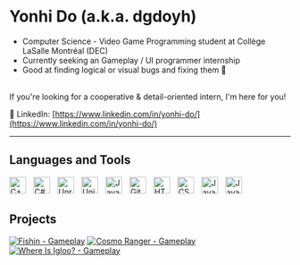 # Yonhi Do (a.k.a. dgdoyh)


- Computer Science - Video Game Programming student at Collège LaSalle Montréal (DEC) <br />
- Currently seeking an Gameplay / UI programmer internship <br />
- Good at finding logical or visual bugs and fixing them 🔧 <br />

<br />
If you're looking for a cooperative & detail-oriented intern, I'm here for you! <br />

📩 LinkedIn: [https://www.linkedin.com/in/yonhi-do/](https://www.linkedin.com/in/yonhi-do/)

---

## Languages and Tools

<img align="left" alt="C++" width="30px" style="padding-right:10px;" src="https://cdn.jsdelivr.net/gh/devicons/devicon@latest/icons/cplusplus/cplusplus-original.svg" />
<img align="left" alt="C#" width="30px" style="padding-right:10px;" src="https://cdn.jsdelivr.net/gh/devicons/devicon@latest/icons/csharp/csharp-original.svg" />
<img align="left" alt="Unreal" width="30px" style="padding-right:10px;" src="https://cdn.jsdelivr.net/gh/devicons/devicon@latest/icons/unrealengine/unrealengine-original.svg" />
<img align="left" alt="Unity" width="30px" style="padding-right:10px;" src="https://cdn.jsdelivr.net/gh/devicons/devicon@latest/icons/unity/unity-original.svg" />          
<img align="left" alt="Java" width="30px" style="padding-right:10px;" src="https://cdn.jsdelivr.net/gh/devicons/devicon/icons/java/java-original.svg"/>
<img align="left" alt="Git" width="30px" style="padding-right:10px;" src="https://cdn.jsdelivr.net/gh/devicons/devicon/icons/git/git-original.svg" />
<img align="left" alt="HTML" width="30px" style="padding-right:10px;" src="https://cdn.jsdelivr.net/gh/devicons/devicon/icons/html5/html5-plain.svg" />
<img align="left" alt="CSS" width="30px" style="padding-right:10px;" src="https://cdn.jsdelivr.net/gh/devicons/devicon/icons/css3/css3-plain.svg" />
<img align="left" alt="JavaScript" width="30px" style="padding-right:10px;" src="https://cdn.jsdelivr.net/gh/devicons/devicon/icons/javascript/javascript-plain.svg" />
<img align="left" alt="JavaScript" width="30px" style="padding-right:10px;" src="https://cdn.jsdelivr.net/gh/devicons/devicon@latest/icons/azuredevops/azuredevops-original.svg" />

<br />
<br />

## Projects

[![Fishin - Gameplay](https://ytcards.demolab.com/?id=Mv7gfqVRNNs&title=Fishin+-+Gameplay&lang=en&background_color=%230d1117&title_color=%23ffffff&stats_color=%23dedede&max_title_lines=1&width=250&border_radius=5&duration=172 "Fishin - Gameplay")](https://www.youtube.com/watch?v=Mv7gfqVRNNs)
[![Cosmo Ranger - Gameplay](https://ytcards.demolab.com/?id=1jJAs72NPn4&title=Cosmo+Ranger+-+Gameplay&lang=en&background_color=%230d1117&title_color=%23ffffff&stats_color=%23dedede&max_title_lines=1&width=250&border_radius=5&duration=177 "Cosmo Ranger - Gameplay")](https://youtu.be/1jJAs72NPn4?si=MMH90hk0EQx3Eu0W)
[![Where Is Igloo? - Gameplay](https://ytcards.demolab.com/?id=ZxOaRR7jKgA&title=Where+Is+My+Igloo?+-+Gameplay&lang=en&background_color=%230d1117&title_color=%23ffffff&stats_color=%23dedede&max_title_lines=1&width=250&border_radius=5&duration=52 "Where Is Igloo? - Gameplay")](https://www.youtube.com/watch?v=ZxOaRR7jKgA)
